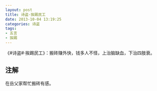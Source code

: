 ```yaml
---
layout: post
title: 诗盗·挨踢民工
date: 2013-10-04 13:19:25
categories: 诗盗
tags:
- 五言
- 挨踢
---
```

《#诗盗#·挨踢民工》：搬砖赚外快，钱多人不怪，上治脑缺血，下治四肢衰。 

## 注解
在岳父家帮忙搬砖有感。
